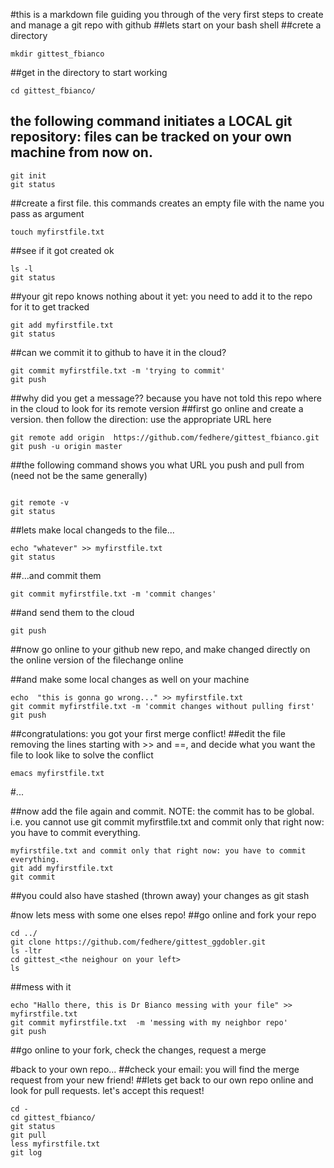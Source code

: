 #this is a markdown file guiding you through of the very first steps to create and manage a git repo with github
##lets start on your bash shell
##crete a directory

```
mkdir gittest_fbianco
```

##get in the directory to start working

```
cd gittest_fbianco/
```

## the following command initiates a LOCAL git repository: files can be tracked on your own machine from now on.

```
git init
git status
```

##create a first file. this commands creates an empty file with the name you pass as argument

```
touch myfirstfile.txt
```

##see if it got created ok

```
ls -l
git status
```

##your git repo knows nothing about it yet: you need to add it to the repo for it to get tracked

```
git add myfirstfile.txt 
git status
```

##can we commit it to github to have it in the cloud?

```
git commit myfirstfile.txt -m 'trying to commit'
git push
```

##why did you get a message?? because you have not told this repo where in the cloud to look for its remote version
##first go online and create a version. then follow the direction: use the appropriate URL here

```
git remote add origin  https://github.com/fedhere/gittest_fbianco.git
git push -u origin master 
```

##the following command shows you what URL you push and pull from (need not be the same generally)
```

git remote -v 
git status
```

##lets make local changeds to the file...

```
echo "whatever" >> myfirstfile.txt 
git status
```

##...and commit them

```
git commit myfirstfile.txt -m 'commit changes'
```

##and send them to the cloud

```
git push 
```

##now go online to your github new repo, and make changed directly on the online version of the filechange online

##and make some local changes as well on your machine

```
echo  "this is gonna go wrong..." >> myfirstfile.txt 
git commit myfirstfile.txt -m 'commit changes without pulling first'
git push
```

##congratulations: you got your first merge conflict!
##edit the file removing the lines starting with \>\> and \=\=, and decide what you want the file to look like to solve the conflict

```
emacs myfirstfile.txt 
```

#...

##now add the file again and commit. NOTE: the commit has to be global. i.e. you cannot use git commit myfirstfile.txt and commit only that right now: you have to commit everything.

```
myfirstfile.txt and commit only that right now: you have to commit everything.
git add myfirstfile.txt 
git commit 
```

##you could also have stashed (thrown away) your changes as git stash


#now lets mess with some one elses repo!
##go online and fork your repo

```
cd ../
git clone https://github.com/fedhere/gittest_ggdobler.git
ls -ltr
cd gittest_<the neighour on your left>
ls
```

##mess with it

```
echo "Hallo there, this is Dr Bianco messing with your file" >> myfirstfile.txt 
git commit myfirstfile.txt  -m 'messing with my neighbor repo'
git push
```

##go online to your fork, check the changes, request a merge


#back to your own repo...
##check your email: you will find the merge request from your new friend!
##lets get back to our own repo online and look for pull requests. let's accept this request!

```
cd -
cd gittest_fbianco/
git status
git pull
less myfirstfile.txt 
git log
```
